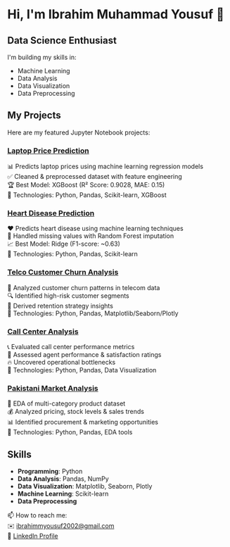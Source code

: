 # Hi, I'm Ibrahim Muhammad Yousuf 👋

## Data Science Enthusiast

I'm building my skills in:
- Machine Learning
- Data Analysis
- Data Visualization
- Data Preprocessing

## My Projects

Here are my featured Jupyter Notebook projects:

### [Laptop Price Prediction](https://github.com/yourusername/laptop-price-prediction)
📊 Predicts laptop prices using machine learning regression models  
✅ Cleaned & preprocessed dataset with feature engineering  
🏆 Best Model: XGBoost (R² Score: 0.9028, MAE: 0.15)  
🔧 Technologies: Python, Pandas, Scikit-learn, XGBoost  

### [Heart Disease Prediction](https://github.com/yourusername/heart-disease-prediction)
❤️ Predicts heart disease using machine learning techniques  
🧹 Handled missing values with Random Forest imputation  
📈 Best Model: Ridge (F1-score: ~0.63)  
🔧 Technologies: Python, Pandas, Scikit-learn  

### [Telco Customer Churn Analysis](https://github.com/yourusername/telco-churn-analysis)
📱 Analyzed customer churn patterns in telecom data  
🔍 Identified high-risk customer segments  
🎯 Derived retention strategy insights  
🔧 Technologies: Python, Pandas, Matplotlib/Seaborn/Plotly

### [Call Center Analysis](https://github.com/yourusername/call-center-analysis)
📞 Evaluated call center performance metrics  
👥 Assessed agent performance & satisfaction ratings  
🔥 Uncovered operational bottlenecks  
🔧 Technologies: Python, Pandas, Data Visualization  

### [Pakistani Market Analysis](https://github.com/yourusername/pakistani-market-analysis)
🛒 EDA of multi-category product dataset  
💰 Analyzed pricing, stock levels & sales trends  
📊 Identified procurement & marketing opportunities  
🔧 Technologies: Python, Pandas, EDA tools  

## Skills
- **Programming**: Python
- **Data Analysis**: Pandas, NumPy
- **Data Visualization**: Matplotlib, Seaborn, Plotly
- **Machine Learning**: Scikit-learn
- **Data Preprocessing**

📫 How to reach me:  
✉️ [ibrahimmyousuf2002@gmail.com](mailto:ibrahimmyousuf2002@gmail.com)  
🔗 [LinkedIn Profile](https://www.linkedin.com/in/ibrahim-muhammad-yousuf)
